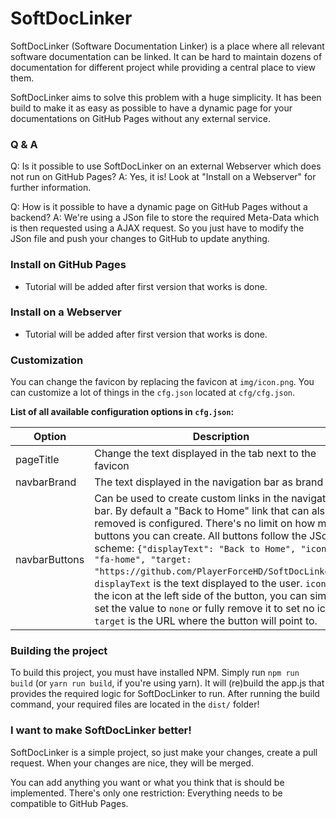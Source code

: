 # SoftDocLinker

SoftDocLinker (Software Documentation Linker) is a place where all relevant software documentation can be linked.
It can be hard to maintain dozens of documentation for different project while providing a central place to view them.

SoftDocLinker aims to solve this problem with a huge simplicity. It has been build to make it as easy as possible to have a
dynamic page for your documentations on GitHub Pages without any external service.

### Q & A

Q: Is it possible to use SoftDocLinker on an external Webserver which does not run on GitHub Pages?
A: Yes, it is! Look at "Install on a Webserver" for further information.

Q: How is it possible to have a dynamic page on GitHub Pages without a backend?
A: We're using a JSon file to store the required Meta-Data which is then requested using a AJAX request.
So you just have to modify the JSon file and push your changes to GitHub to update anything.

### Install on GitHub Pages

- Tutorial will be added after first version that works is done.

### Install on a Webserver

- Tutorial will be added after first version that works is done.

### Customization

You can change the favicon by replacing the favicon at ```img/icon.png```.
You can customize a lot of things in the ```cfg.json``` located at ```cfg/cfg.json```.

**List of all available configuration options in ```cfg.json```:**

Option | Description
------------ | -------------
pageTitle | Change the text displayed in the tab next to the favicon
navbarBrand | The text displayed in the navigation bar as brand
navbarButtons | Can be used to create custom links in the navigation bar. By default a "Back to Home" link that can also be removed is configured. There's no limit on how many buttons you can create. All buttons follow the JSon scheme: ```{"displayText": "Back to Home", "icon": "fa-home", "target: "https://github.com/PlayerForceHD/SoftDocLinker"}```. ```displayText``` is the text displayed to the user. ```icon``` is the icon at the left side of the button, you can simply set the value to ```none``` or fully remove it to set no icon. ```target``` is the URL where the button will point to.

### Building the project

To build this project, you must have installed NPM.
Simply run ```npm run build``` (or ```yarn run build```, if you're using yarn).
It will (re)build the app.js that provides the required logic for SoftDocLinker to run.
After running the build command, your required files are located in the ```dist/``` folder!

### I want to make SoftDocLinker better!

SoftDocLinker is a simple project, so just make your changes, create a pull request.
When your changes are nice, they will be merged.

You can add anything you want or what you think that is should be implemented.
There's only one restriction: Everything needs to be compatible to GitHub Pages.